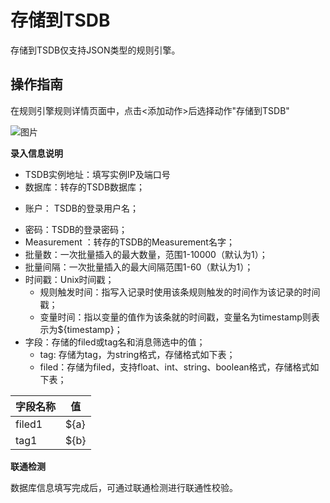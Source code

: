 # 存储到TSDB

存储到TSDB仅支持JSON类型的规则引擎。



## 操作指南

在规则引擎规则详情页面中，点击<添加动作>后选择动作"存储到TSDB"

![图片](../../../images/动作-4.png)

**录入信息说明**

-  TSDB实例地址：填写实例IP及端口号
-  数据库：转存的TSDB数据库；

* 账户： TSDB的登录用户名；

- 密码：TSDB的登录密码；
- Measurement ：转存的TSDB的Measurement名字；
- 批量数：一次批量插入的最大数量，范围1-10000（默认为1）；
- 批量间隔：一次批量插入的最大间隔范围1-60（默认为1）；
- 时间戳：Unix时间戳；
  - 规则触发时间：指写入记录时使用该条规则触发的时间作为该记录的时间戳；
  - 变量时间：指以变量的值作为该条就的时间戳，变量名为timestamp则表示为${timestamp}；
- 字段：存储的filed或tag名和消息筛选中的值；
  - tag: 存储为tag，为string格式，存储格式如下表；
  - filed：存储为filed，支持float、int、string、boolean格式，存储格式如下表；

| 字段名称 | 值   |
| -------- | ---- |
| filed1   | ${a} |
| tag1     | ${b} |



**联通检测**

数据库信息填写完成后，可通过联通检测进行联通性校验。